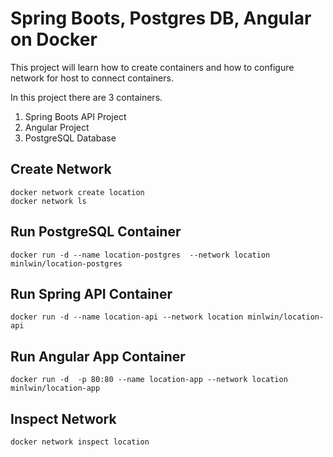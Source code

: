 # Spring Boots, Postgres DB, Angular on Docker

This project will learn how to create containers and how to configure network for host to connect containers.

In this project there are 3 containers.

1. Spring Boots API Project
2. Angular Project
3. PostgreSQL Database

## Create Network

```
docker network create location
docker network ls
```

## Run PostgreSQL Container
```
docker run -d --name location-postgres  --network location  minlwin/location-postgres
```

## Run Spring API Container
```
docker run -d --name location-api --network location minlwin/location-api
```

## Run Angular App Container
```
docker run -d  -p 80:80 --name location-app --network location minlwin/location-app
```

## Inspect Network  
```
docker network inspect location
```